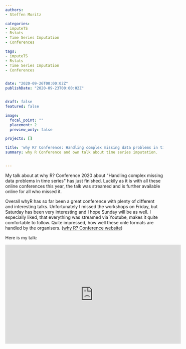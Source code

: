 ```yaml
---
authors:
- Steffen Moritz

categories:
- imputeTS
- Rstats
- Time Series Imputation
- Conferences

tags:
- imputeTS
- Rstats
- Time Series Imputation
- Conferences


date: "2020-09-26T00:00:02Z"
publishDate: "2020-09-23T00:00:02Z"


draft: false
featured: false

image:
  focal_point: ""
  placement: 2
  preview_only: false

projects: []

title: 'why R? Conference: Handling complex missing data problems in time series'
summary: why R Conference and own talk about time series imputation.


---
```


My talk about at why R? Conference 2020 about "Handling complex missing data problems in time series" has just finished. Luckily as it is with all these online conferences this year, the talk was streamed and is further available online for all who missed it. 

Overall whyR has so far been a great conference with plenty of different and interesting talks. Unfortunately I missed the workshops on Friday, but Saturday has been very interesting and I hope Sunday will be as well. I especially liked, that everything was streamed via Youtube, makes it quite comfortable to follow. Quite impressed, how well these onle formats are handled by the organisers. ([why R? Conference website](https://2020.whyr.pl/
))

Here is my talk:

<iframe width="560" height="315" src="https://www.youtube.com/embed/MemzAC7HIsU?start=2853" frameborder="0" allow="accelerometer; autoplay; clipboard-write; encrypted-media; gyroscope; picture-in-picture" allowfullscreen></iframe>